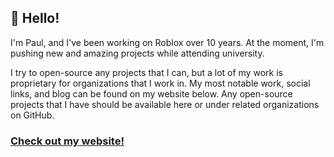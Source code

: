 ## 👋 Hello!

I'm Paul, and I've been working on Roblox over 10 years. At the moment, I'm pushing new and amazing projects while attending university.

I try to open-source any projects that I can, but a lot of my work is proprietary for organizations that I work in. My most notable work, social links, and blog can be found on my website below. Any open-source projects that I have should be available here or under related organizations on GitHub.

### [Check out my website!](https://crystalfla.me/)
